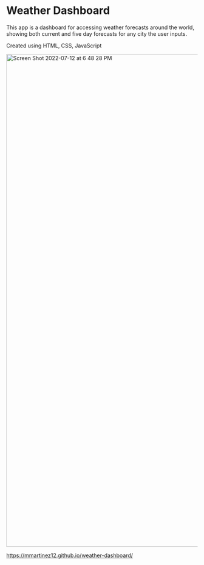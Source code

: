 # Weather Dashboard

This app is a dashboard for accessing weather forecasts around the world, showing both current and five day forecasts for any city the user inputs.

Created using HTML, CSS, JavaScript

<img width="1299" alt="Screen Shot 2022-07-12 at 6 48 28 PM" src="https://user-images.githubusercontent.com/104605971/178612695-c0cd57f4-1c2a-429a-b92b-a2ebe858e4ab.png">

https://mmartinez12.github.io/weather-dashboard/
